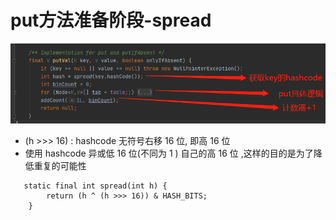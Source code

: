 # put方法准备阶段-spread

![image-20200912215807512](../../../assets/image-20200912215807512.png)

- (h >>> 16) :  hashcode 无符号右移 16 位, 即高 16 位
- 使用 hashcode 异或低 16 位(不同为 1 ) 自己的高 16 位 ,这样的目的是为了降低重复的可能性

```
   static final int spread(int h) {
        return (h ^ (h >>> 16)) & HASH_BITS;
    }
```

